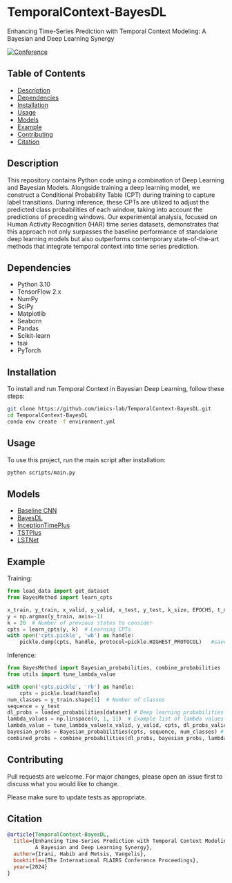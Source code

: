 # TemporalContext-BayesDL
Enhancing Time-Series Prediction with Temporal Context Modeling: A Bayesian and Deep Learning Synergy

[![Conference](https://img.shields.io/badge/Conference-2024-4b44ce.svg)](https://www.flairs-37.info/home)

## Table of Contents
- [Description](#description)
- [Dependencies](#dependencies)
- [Installation](#installation)
- [Usage](#usage)
- [Models](#models)
- [Example](#Example)
- [Contributing](#contributing)
- [Citation](#citation)

## Description
This repository contains Python code using a combination of Deep Learning and Bayesian Models. Alongside training a deep learning model, we construct a Conditional Probability Table (CPT) during training to capture label transitions. During inference, these CPTs are utilized to adjust the predicted class probabilities of each window, taking into account the predictions of preceding windows. Our experimental analysis, focused on Human Activity Recognition (HAR) time series datasets, demonstrates that this approach not only surpasses the baseline performance of standalone deep learning models but also outperforms contemporary state-of-the-art methods that integrate temporal context into time series prediction.


## Dependencies
- Python 3.10
- TensorFlow 2.x
- NumPy
- SciPy
- Matplotlib
- Seaborn
- Pandas
- Scikit-learn
- tsai
- PyTorch

## Installation

To install and run Temporal Context in Bayesian Deep Learning, follow these steps:

```bash
git clone https://github.com/imics-lab/TemporalContext-BayesDL.git
cd TemporalContext-BayesDL
conda env create -f environment.yml

```

## Usage

To use this project, run the main script after installation:

```bash
python scripts/main.py

```

## Models
  - [Baseline CNN](https://github.com/imics-lab/TemporalContext-BayesDL/blob/main/scripts/Baseline_CNN.ipynb)
  - [BayesDL](https://github.com/imics-lab/TemporalContext-BayesDL/blob/main/scripts/Bayesian_Method.ipynb) 
  - [InceptionTimePlus](https://github.com/timeseriesAI/tsai)
  - [TSTPlus](https://github.com/timeseriesAI/tsai)
  - [LSTNet](https://github.com/laiguokun/LSTNet)

## Example
Training:

```python 
from load_data import get_dataset
from BayesMethod import learn_cpts

x_train, y_train, x_valid, y_valid, x_test, y_test, k_size, EPOCHS, t_names = get_dataset(dataset)
y = np.argmax(y_train, axis=-1) 
k = 20  # Number of previous states to consider
cpts = learn_cpts(y, k)  # Learning CPTs
with open('cpts.pickle', 'wb') as handle: 
    pickle.dump(cpts, handle, protocol=pickle.HIGHEST_PROTOCOL)   #save the CPTs from the training phase and use them later in the inference phase
  ```
Inference:

```python
from BayesMethod import Bayesian_probabilities, combine_probabilities
from utils import tune_lambda_value

with open('cpts.pickle', 'rb') as handle:
    cpts = pickle.load(handle)
num_classes = y_train.shape[1]  # Number of classes
sequence = y_test
dl_probs = loaded_probabilities[dataset] # Deep learning probabilities
lambda_values = np.linspace(0, 1, 11)  # Example list of lambda values
lambda_value = tune_lambda_value(x_valid, y_valid, cpts, dl_probs_valid, lambda_values)
bayesian_probs = Bayesian_probabilities(cpts, sequence, num_classes) # Calculating Bayesian probabilities
combined_probs = combine_probabilities(dl_probs, bayesian_probs, lambda_value) # Combining probabilities
  ```

<!-- CONTRIBUTING -->
## Contributing
Pull requests are welcome. For major changes, please open an issue first to discuss what you would like to change.

Please make sure to update tests as appropriate.

<!-- CITATION -->
## Citation


```bibtex
@article{TemporalContext-BayesDL,
  title={Enhancing Time-Series Prediction with Temporal Context Modeling: 
         A Bayesian and Deep Learning Synergy},
  author={Irani, Habib and Metsis, Vangelis},
  booktitle={The International FLAIRS Conference Proceedings},
  year={2024}
}
```
